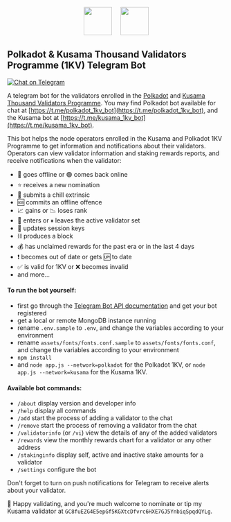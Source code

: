 <p align="center"><img width="65" src="https://raw.githubusercontent.com/kukabi/kusama-1kv-telegram-bot/main/readme_files/polkadot_white_over_pink.png">&nbsp;&nbsp;&nbsp;&nbsp;&nbsp;<img width="65" src="https://raw.githubusercontent.com/kukabi/kusama-1kv-telegram-bot/main/readme_files/kusama_canary_white_over_pink.png"></p>

## Polkadot & Kusama Thousand Validators Programme (1KV) Telegram Bot

[![Chat on Telegram](https://img.shields.io/badge/Chat%20on-Telegram-brightgreen.svg)](https://t.me/kusama_1kv_bot) 

A telegram bot for the validators enrolled in the [Polkadot](https://polkadot.network/supporting-decentralization-join-the-polkadot-thousand-validators-programme/) and [Kusama Thousand Validators Programme](https://polkadot.network/join-kusamas-thousand-validators-programme/). You may find Polkadot bot available for chat at [https://t.me/polkadot_1kv_bot](https://t.me/polkadot_1kv_bot), and the Kusama bot at [https://t.me/kusama_1kv_bot](https://t.me/kusama_1kv_bot).

This bot helps the node operators enrolled in the Kusama and Polkadot 1KV Programme to get information and notifications about their validators. Operators can view validator information and staking rewards reports, and receive notifications when the validator:

- 🔴 goes offline or 🟢 comes back online
- ⭐️ receives a new nomination
- 🥶 submits a chill extrinsic
- 🆘 commits an offline offence
- 📈 gains or 📉 loses rank
- 🚀 enters or ⏸ leaves the active validator set
- 🔑 updates session keys 
- ⛓ produces a block
- 💰 has unclaimed rewards for the past era or in the last 4 days
- ❗ becomes out of date or gets 🆙 to date
- ✅ is valid for 1KV or ❌ becomes invalid
- and more...

#### To run the bot yourself:

- first go through the [Telegram Bot API documentation](https://core.telegram.org/bots/api) and get your bot registered
- get a local or remote MongoDB instance running
- rename `.env.sample` to `.env`, and change the variables according to your environment
- rename `assets/fonts/fonts.conf.sample` to `assets/fonts/fonts.conf`, and change the variables according to your environment
- `npm install`
- and `node app.js --network=polkadot` for the Polkadot 1KV, or `node app.js --network=kusama` for the Kusama 1KV.

#### Available bot commands:

- `/about` display version and developer info
- `/help` display all commands
- `/add` start the process of adding a validator to the chat
- `/remove` start the process of removing a validator from the chat
- `/validatorinfo` (or `/vi`) view the details of any of the added validators
- `/rewards` view the monthly rewards chart for a validator or any other address
- `/stakinginfo` display self, active and inactive stake amounts for a validator
- `/settings` configure the bot

Don't forget to turn on push notifications for Telegram to receive alerts about your validator.

🎉 Happy validating, and you're much welcome to nominate or tip my Kusama validator at `GC8fuEZG4E5epGf5KGXtcDfvrc6HXE7GJ5YnbiqSpqdQYLg`.